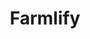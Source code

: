 ---
templateKey: 'home-page'
title: Farmlify
meta_title: Home | Farmlify
meta_description: >-
  Cum sociis natoque penatibus et magnis dis parturient montes, nascetur
  ridiculus mus. Aenean eu leo quam. Pellentesque ornare sem lacinia quam
  venenatis vestibulum. Sed posuere consectetur est at lobortis. Cras mattis
  consectetur purus sit amet fermentum.
heading: Lorem ipsum dolor sit amet
description: >-
  Neque porro quisquam est qui dolorem ipsum quia dolor sit amet, consectetur,
  adipisci velit...
offerings:
  blurbs:
    - image: /img/coffee.png
      text: >
        Lorem ipsum dolor sit amet, consectetur adipiscing elit. Nunc finibus 
        sem a sem ultrices, eget sagittis magna tempor. Quisque pulvinar lorem 
        molestie sapien ornare cursus. Praesent eget volutpat est. Proin at 
        sagittis ex. Duis quis dui magna. Nullam urna purus, blandit vitae tincidunt ut, 
        scelerisque eu sem. Etiam porttitor elit eget mi luctus, vitae blandit enim pretium. 
        Aenean nec hendrerit leo, a bibendum magna. In hac habitasse platea dictumst. 
        Suspendisse sapien magna, vestibulum non vehicula id, pellentesque in ante. Nullam 
        sed auctor tellus. Sed ipsum sem, dapibus nec eros in, feugiat sagittis mi. 
        Nullam et dui interdum, varius nibh eu, efficitur metus.
    - image: /img/coffee-gear.png
      text: >
        Fusce semper turpis sed tortor consectetur condimentum. Nulla facilisi. Nam 
        ipsum nulla, dapibus eu mi non, commodo commodo sapien. Pellentesque luctus 
        neque id mauris accumsan, nec imperdiet justo eleifend. Nulla viverra, ipsum 
        sit amet interdum pharetra, felis lorem sollicitudin felis, vehicula finibus 
        enim nunc facilisis sapien. Donec nulla nisi, dictum quis nibh et, euismod 
        semper eros. Praesent nunc tortor, consequat eu justo ac, dictum viverra enim. 
        Etiam sed dui dapibus mauris congue facilisis. Nulla convallis, lectus vel 
        vehicula interdum, turpis nunc aliquet sem, ac iaculis ligula mauris id tortor. 
        Sed eget ornare orci, quis dignissim nulla. Pellentesque aliquam consectetur congue.
    - image: /img/tutorials.png
      text: >
        Sed in consequat leo, sit amet ullamcorper lacus. Duis lacinia, metus vitae sollicitudin 
        pharetra, ipsum augue tristique urna, in rhoncus quam tortor eget sem. Maecenas eu 
        pharetra orci, ut malesuada nisl. Aliquam erat volutpat. Curabitur egestas eros tincidunt, 
        scelerisque lectus ac, congue turpis. Fusce egestas sit amet elit et fringilla. Aliquam 
        erat volutpat. Vivamus ultrices venenatis maximus. Donec volutpat vitae quam at fringilla. 
        Sed luctus lacus vel tempus posuere. Ut suscipit auctor tortor. Phasellus leo dui, elementum 
        non sollicitudin eget, porta vehicula odio. Sed mollis, metus sit amet porttitor vehicula, 
        quam augue pretium erat, at commodo nisl tellus non risus.
    - image: /img/meeting-space.png
      text: >
        Vestibulum libero lectus, dignissim eget magna sit amet, malesuada tincidunt mi. Vivamus 
        sed erat iaculis mauris efficitur vehicula. Aliquam sed urna at tellus ullamcorper 
        venenatis molestie ut mi. Duis vel libero ac lectus cursus tempus. Nullam in dictum felis. 
        Nam sed laoreet turpis. Sed pretium urna consequat lorem tincidunt, ac scelerisque nisi 
        sodales. Cras tristique laoreet tempor. Mauris vitae dolor eu mauris malesuada cursus. 
        Praesent elit lectus, iaculis vel odio vitae, bibendum auctor lacus. Suspendisse potenti. 
        In tempor, massa quis euismod convallis, felis elit sodales urna, at aliquet mi elit auctor 
        risus.
testimonials:
  - author: Vaibhav Sharma
    quote: >-
      Donec scelerisque magna nec condimentum porttitor. Aliquam vel diam sed diam luctus pretium. 
      Sed quis egestas libero. Vestibulum nec venenatis ligula. 
  - author: Subarashi San
    quote: >-
      Fusce porttitor vulputate enim, nec blandit magna gravida et. Etiam et dignissim ligula. 
      Lorem ipsum dolor sit amet, consectetur adipiscing elit.
---